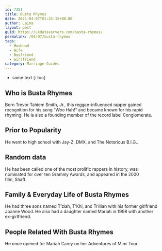 ```yaml
---
id: 7351
title: Busta Rhymes
date: 2021-04-07T03:25:15+00:00
author: Laima
layout: post
guid: https://ukdataservers.com/busta-rhymes/
permalink: /04/07/busta-rhymes
tags:
  - Husband
  - Wife
  - Boyfriend
  - Girlfriend
category: Marriage Guides
---
```


* some text
{: toc}


## Who is Busta Rhymes
                  
                  
                  
Born Trevor Tahiem Smith, Jr., this reggae-influenced rapper gained recognition for his song &#8220;Woo Hah!&#8221; and became known for his rapid rhyming. He is also a founding member of the record label Conglomerate.
                  
              
            
              
            
                
                
                
## Prior to Popularity
                  
                  
                  
He went to high school with Jay-Z, DMX, and The Notorious B.I.G..
                  
              
            
              
            
                
                
                
## Random data
                  
                  
                  
He has been called one of the most prolific rappers in history, was nominated for over ten Grammy Awards, and appeared in the 2000 film, Shaft.
                  
              
            
              
            
                
                
                
## Family & Everyday Life of Busta Rhymes
                  
                  
                  
He had three sons named T&#8217;ziah, T&#8217;Khi, and Trillian with his former girlfriend Joanne Wood. He also had a daughter named Mariah in 1998 with another ex-girlfriend.
                  
              
            
              
            
                
                
                
## People Related With Busta Rhymes
                  
                  
                  
He once opened for Mariah Carey on her Adventures of Mimi Tour.
                  
              
            
              
            
                
              
            
              
              
            
            
              
            
          
          
          